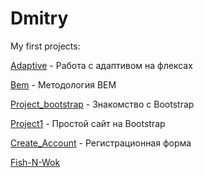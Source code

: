 # Dmitry
My first projects:

[Adaptive](https://dmitry1721.github.io/adaptive/ "adaptive") - Работа с адаптивом на флексах

[Bem](https://dmitry1721.github.io/bem/ "bem") - Методология BEM

[Project_bootstrap](https://dmitry1721.github.io/project_bootstrap/project_bootstrap/src/ "project_bootstrap") - Знакомство с Bootstrap

[Project1](https://dmitry1721.github.io/project1/src/ "project1") -  Простой сайт на Bootstrap

[Create_Account](https://dmitry1721.github.io/create_account/ "create_account") -  Регистрационная форма

[Fish-N-Wok](https://dmitry1721.github.io/fish-n-wok/src/ "fish-n-wok")

